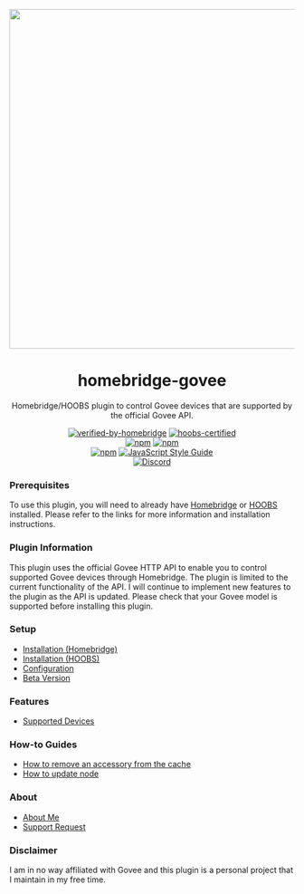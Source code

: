 <p align="center">
   <a href="https://github.com/bwp91/homebridge-govee"><img src="https://user-images.githubusercontent.com/43026681/98990215-094ba400-2522-11eb-8538-fc10cf607b60.png" width="600px"></a>
</p>
<span align="center">
  
# homebridge-govee 

 Homebridge/HOOBS plugin to control Govee devices that are supported by the official Govee API.
 
 [![verified-by-homebridge](https://badgen.net/badge/homebridge/verified/purple)](https://github.com/homebridge/homebridge/wiki/Verified-Plugins)
 [![hoobs-certified](https://badgen.net/badge/HOOBS/Certified/yellow)](https://plugins.hoobs.org/plugin/homebridge-govee)   
 [![npm](https://img.shields.io/npm/v/homebridge-govee/latest?label=latest)](https://www.npmjs.com/package/homebridge-govee)
 [![npm](https://img.shields.io/npm/v/homebridge-govee/beta?label=beta)](https://github.com/bwp91/homebridge-govee/wiki/Beta-Version)   
 [![npm](https://img.shields.io/npm/dt/homebridge-govee)](https://www.npmjs.com/package/homebridge-govee)
 [![JavaScript Style Guide](https://img.shields.io/badge/code_style-standard-brightgreen.svg)](https://standardjs.com)   
 [![Discord](https://img.shields.io/discord/432663330281226270?color=728ED5&logo=discord&label=discord)](https://discord.com/channels/432663330281226270/742733745743855627)

</span>

### Prerequisites
To use this plugin, you will need to already have [Homebridge](https://homebridge.io) or [HOOBS](https://hoobs.org) installed. Please refer to the links for more information and installation instructions.

### Plugin Information
This plugin uses the official Govee HTTP API to enable you to control supported Govee devices through Homebridge. The plugin is limited to the current functionality of the API. I will continue to implement new features to the plugin as the API is updated. Please check that your Govee model is supported before installing this plugin.

### Setup
* [Installation (Homebridge)](https://github.com/bwp91/homebridge-govee/wiki/Installation-(Homebridge))
* [Installation (HOOBS)](https://github.com/bwp91/homebridge-govee/wiki/Installation-(HOOBS))
* [Configuration](https://github.com/bwp91/homebridge-govee/wiki/Configuration)
* [Beta Version](https://github.com/bwp91/homebridge-govee/wiki/Beta-Version)

### Features
* [Supported Devices](https://github.com/bwp91/homebridge-govee/wiki/Supported-Devices)

### How-to Guides
* [How to remove an accessory from the cache](https://github.com/bwp91/homebridge-govee/wiki/How-to-remove-an-accessory-from-the-cache)
* [How to update node](https://github.com/bwp91/homebridge-govee/wiki/How-to-update-node)

### About
* [About Me](https://github.com/sponsors/bwp91)
* [Support Request](https://github.com/bwp91/homebridge-govee/issues/new/choose)

### Disclaimer
I am in no way affiliated with Govee and this plugin is a personal project that I maintain in my free time.
